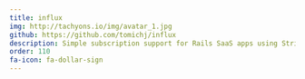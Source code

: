 ```yaml
---
title: influx
img: http://tachyons.io/img/avatar_1.jpg
github: https://github.com/tomichj/influx
description: Simple subscription support for Rails SaaS apps using Stripe.
order: 110
fa-icon: fa-dollar-sign
---
```

